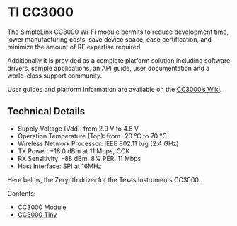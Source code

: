 # TI CC3000

The SimpleLink CC3000 Wi-Fi module permits to reduce development time, lower manufacturing costs, save device space, ease certification, and minimize the amount of RF expertise required.

Additionally it is provided as a complete platform solution including software drivers, sample applications, an API guide, user documentation and a world-class support community.

User guides and platform information are available on the [CC3000’s Wiki](http://processors.wiki.ti.com/index.php/CC3000).

## Technical Details


* Supply Voltage (Vdd): from 2.9 V to 4.8 V
* Operation Temperature (Top): from -20 °C to 70 °C
* Wireless Network Processor: IEEE 802.11 b/g (2.4 GHz)
* TX Power: +18.0 dBm at 11 Mbps, CCK
* RX Sensitivity: –88 dBm, 8% PER, 11 Mbps
* Host Interface: SPI at 16MHz

Here below, the Zerynth driver for the Texas Instruments CC3000.

Contents:


* [CC3000 Module](/latest/reference/libs/texas/cc3000/docs/cc3000/)
* [CC3000 Tiny](/latest/reference/libs/texas/cc3000/docs/cc3000_tiny/)
